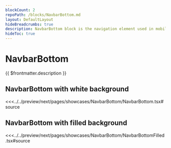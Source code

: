 ```yaml
---
blockCount: 2
repoPath: /blocks/NavbarBottom.md
layout: DefaultLayout
hideBreadcrumbs: true
description: NavbarBottom block is the navigation element used in mobile view.
hideToc: true
---
```

# NavbarBottom

{{ $frontmatter.description }}

## NavbarBottom with white background

<Showcase showcase-name="NavbarBottom/NavbarBottom" no-paddings style="min-height:200px">

<<<../../preview/next/pages/showcases/NavbarBottom/NavbarBottom.tsx#source

</Showcase>

## NavbarBottom with filled background

<Showcase showcase-name="NavbarBottom/NavbarBottomFilled" no-paddings style="min-height:200px">

<<<../../preview/next/pages/showcases/NavbarBottom/NavbarBottomFilled.tsx#source

</Showcase>

